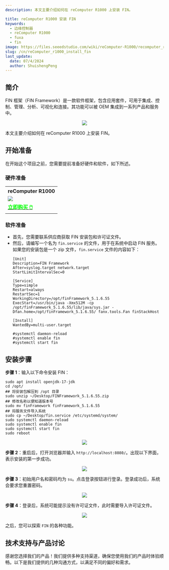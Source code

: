 ```yaml
---
description: 本文主要介绍如何在 reComputer R1000 上安装 FIN。

title: reComputer R1000 安装 FIN
keywords:
  - 边缘控制器
  - reComputer R1000
  - fuxa
  - fin
image: https://files.seeedstudio.com/wiki/reComputer-R1000/recomputer_r_images/01.png
slug: /cn/reComputer_r1000_install_fin
last_update:
  date: 07/4/2024
  author: ShuishengPeng
---
```


## 简介
FIN 框架（FIN Framework）是一款软件框架，包含应用套件，可用于集成、控制、管理、分析、可视化和连接。其功能可以被 OEM 集成到一系列产品和服务中。

<center><img width={600} src="https://files.seeedstudio.com/wiki/reComputer-R1000/fin/FIN_framework.png" /></center>

本文主要介绍如何在 reComputer R1000 上安装 FIN。

## 开始准备

在开始这个项目之前，您需要提前准备好硬件和软件，如下所述。

### 硬件准备

<div class="table-center">
	<table class="table-nobg">
    <tr class="table-trnobg">
      <th class="table-trnobg">reComputer R1000</th>
		</tr>
    <tr class="table-trnobg"></tr>
		<tr class="table-trnobg">
			<td class="table-trnobg"><div style={{textAlign:'center'}}><img src="https://files.seeedstudio.com/wiki/reComputer-R1000/recomputer_r_images/01.png" style={{width:300, height:'auto'}}/></div></td>
		</tr>
    <tr class="table-trnobg"></tr>
		<tr class="table-trnobg">
			<td class="table-trnobg"><div class="get_one_now_container" style={{textAlign: 'center'}}><a class="get_one_now_item" href="https://www.seeedstudio.com/reComputer-R1025-10-p-5895.html" target="_blank">
              <strong><span><font color={'FFFFFF'} size={"4"}> 立即购买 🖱️</font></span></strong>
          </a></div></td>
        </tr>
    </table>
    </div>

### 软件准备

* 首先，您需要联系供应商获取 FIN 安装包和许可证文件。
* 然后，请编写一个名为 `fin.service` 的文件，用于在系统中启动 FIN 服务。如果您的安装包是一个 zip 文件，`fin.service` 文件的内容如下：
  ```shell
  [Unit]
  Description=FIN Framework
  After=syslog.target network.target
  StartLimitIntervalSec=0

  [Service]
  Type=simple
  Restart=always
  RestartSec=1
  WorkingDirectory=/opt/finFramework_5.1.6.55
  ExecStart=/usr/bin/java -Xmx512M -cp /opt/finFramework_5.1.6.55/lib/java/sys.jar -Dfan.home=/opt/finFramework_5.1.6.55/ fanx.tools.Fan finStackHost

  [Install]
  WantedBy=multi-user.target

  #systemctl daemon-reload
  #systemctl enable fin
  #systemctl start fin
  ```

## 安装步骤
**步骤 1**：输入以下命令安装 FIN：
  ```shell
  sudo apt install openjdk-17-jdk
  cd /opt/
  ## 将安装包解压到 /opt 目录
  sudo unzip ~/Desktop/FINFramework_5.1.6.55.zip
  ## 修改名称以便知道版本号
  sudo mv finFramework finFramework_5.1.6.55
  ## 将服务文件导入系统
  sudo cp ~/Desktop/fin.service /etc/systemd/system/
  sudo systemctl daemon-reload
  sudo systemctl enable fin
  sudo systemctl start fin
  sudo reboot
  ```
  <center><img width={600} src="https://files.seeedstudio.com/wiki/reComputer-R1000/fin/install_fin.gif" /></center>

**步骤 2**：重启后，打开浏览器并输入 `http://localhost:8080/`。出现以下界面，表示安装的第一步成功。

<center><img width={600} src="https://files.seeedstudio.com/wiki/reComputer-R1000/fin/login.png" /></center>

**步骤 3**：初始用户名和密码均为 `su`。点击登录按钮进行登录。登录成功后，系统会要求您重置密码。

<center><img width={600} src="https://files.seeedstudio.com/wiki/reComputer-R1000/fin/change_passwd.gif" /></center>

**步骤 4**：登录后，系统可能提示没有许可证文件，此时需要导入许可证文件。

<center><img width={600} src="https://files.seeedstudio.com/wiki/reComputer-R1000/fin/add_license.gif" /></center>

之后，您可以探索 `FIN` 的各种功能。

## 技术支持与产品讨论

感谢您选择我们的产品！我们提供多种支持渠道，确保您使用我们的产品时体验顺畅。以下是我们提供的几种沟通方式，以满足不同的偏好和需求。

<div class="button_tech_support_container">
<a href="https://forum.seeedstudio.com/" class="button_forum"></a> 
<a href="https://www.seeedstudio.com/contacts" class="button_email"></a>
</div>

<div class="button_tech_support_container">
<a href="https://discord.gg/eWkprNDMU7" class="button_discord"></a> 
<a href="https://github.com/Seeed-Studio/wiki-documents/discussions/69" class="button_discussion"></a>
</div>